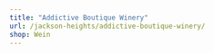 ```yaml
---
title: "Addictive Boutique Winery"
url: /jackson-heights/addictive-boutique-winery/
shop: Wein
---
```

